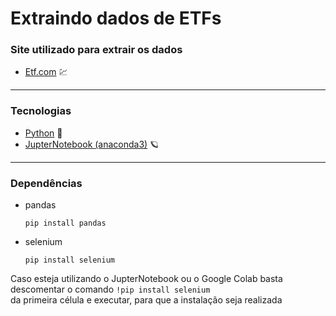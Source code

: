 # Extraindo dados de ETFs

### Site utilizado para extrair os dados
- [Etf.com](https://www.etf.com/etfanalytics/etf-finder) 💹

---

### Tecnologias
- [Python](https://www.python.org/) 🐍
- [JupterNotebook (anaconda3)](https://www.anaconda.com/) 🪐

---

### Dependências
- pandas
   ```
   pip install pandas
   ```
- selenium
  ```
  pip install selenium
  ```

Caso esteja utilizando o JupterNotebook ou o Google Colab basta descomentar o comando ```!pip install selenium``` <br>
da primeira célula e executar, para que a instalação seja realizada
